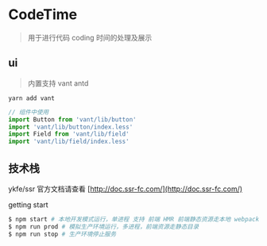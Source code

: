 # CodeTime

> 用于进行代码 coding 时间的处理及展示

## ui

> 内置支持 vant  antd

```shell
yarn add vant
```

```js
// 组件中使用
import Button from 'vant/lib/button'
import 'vant/lib/button/index.less'
import Field from 'vant/lib/field'
import 'vant/lib/field/index.less'
```

## 技术栈

ykfe/ssr 官方文档请查看 [http://doc.ssr-fc.com/](http://doc.ssr-fc.com/)

getting start

```bash
$ npm start # 本地开发模式运行，单进程 支持 前端 HMR 前端静态资源走本地 webpack 服务
$ npm run prod # 模拟生产环境运行，多进程，前端资源走静态目录
$ npm run stop # 生产环境停止服务
```
